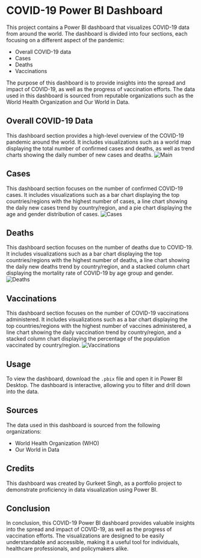 # COVID-19 Power BI Dashboard

This project contains a Power BI dashboard that visualizes COVID-19 data from around the world. The dashboard is divided into four sections, each focusing on a different aspect of the pandemic:

- Overall COVID-19 data
- Cases
- Deaths
- Vaccinations

The purpose of this dashboard is to provide insights into the spread and impact of COVID-19, as well as the progress of vaccination efforts. The data used in this dashboard is sourced from reputable organizations such as the World Health Organization and Our World in Data.

## Overall COVID-19 Data

This dashboard section provides a high-level overview of the COVID-19 pandemic around the world. It includes visualizations such as a world map displaying the total number of confirmed cases and deaths, as well as trend charts showing the daily number of new cases and deaths.
![Main](https://user-images.githubusercontent.com/128712685/229267974-e0a275d2-2aea-4846-ba2d-73382164a036.png)


## Cases

This dashboard section focuses on the number of confirmed COVID-19 cases. It includes visualizations such as a bar chart displaying the top countries/regions with the highest number of cases, a line chart showing the daily new cases trend by country/region, and a pie chart displaying the age and gender distribution of cases.
![Cases](https://user-images.githubusercontent.com/128712685/229268035-e45599ae-c859-40ca-89fe-b78334928d82.png)


## Deaths

This dashboard section focuses on the number of deaths due to COVID-19. It includes visualizations such as a bar chart displaying the top countries/regions with the highest number of deaths, a line chart showing the daily new deaths trend by country/region, and a stacked column chart displaying the mortality rate of COVID-19 by age group and gender.
![Deaths](https://user-images.githubusercontent.com/128712685/229268043-4825603a-089d-436c-9242-9d70836564ec.png)


## Vaccinations

This dashboard section focuses on the number of COVID-19 vaccinations administered. It includes visualizations such as a bar chart displaying the top countries/regions with the highest number of vaccines administered, a line chart showing the daily vaccination trend by country/region, and a stacked column chart displaying the percentage of the population vaccinated by country/region.
![Vaccinations](https://user-images.githubusercontent.com/128712685/229268048-b20bba65-5d7d-4cba-b172-3b3c378d7d03.png)


## Usage

To view the dashboard, download the `.pbix` file and open it in Power BI Desktop. The dashboard is interactive, allowing you to filter and drill down into the data.

## Sources

The data used in this dashboard is sourced from the following organizations:

- World Health Organization (WHO)
- Our World in Data

## Credits

This dashboard was created by Gurkeet Singh, as a portfolio project to demonstrate proficiency in data visualization using Power BI. 

## Conclusion

In conclusion, this COVID-19 Power BI dashboard provides valuable insights into the spread and impact of COVID-19, as well as the progress of vaccination efforts. The visualizations are designed to be easily understandable and accessible, making it a useful tool for individuals, healthcare professionals, and policymakers alike.

